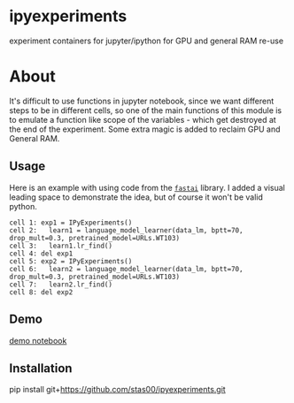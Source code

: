 # ipyexperiments
experiment containers for jupyter/ipython for GPU and general RAM re-use

# About
It's difficult to use functions in jupyter notebook, since we want different steps to be in different cells, so one of the main functions of this module is to emulate a function like scope of the variables - which get destroyed at the end of the experiment. Some extra magic is added to reclaim GPU and General RAM.

## Usage

Here is an example with using code from the [`fastai`](https://github.com/fastai/fastai) library. I added a visual leading space to demonstrate the idea, but of course it won't be valid python.

```
cell 1: exp1 = IPyExperiments()
cell 2:   learn1 = language_model_learner(data_lm, bptt=70, drop_mult=0.3, pretrained_model=URLs.WT103)
cell 3:   learn1.lr_find()
cell 4: del exp1
cell 5: exp2 = IPyExperiments()
cell 6:   learn2 = language_model_learner(data_lm, bptt=70, drop_mult=0.3, pretrained_model=URLs.WT103)
cell 7:   learn2.lr_find()
cell 8: del exp2
```

## Demo
[demo notebook](https://github.com/stas00/ipyexperiments/blob/master/demo.ipynb)

## Installation
pip install git+https://github.com/stas00/ipyexperiments.git
